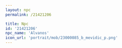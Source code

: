 ```yaml
---
layout: npc
permalink: /21421206

title: Npc
id: '21421206'
npc_name: 'Alvanos'
icon_url: 'portrait/mob/23000085_b_mevidic_p.png'
---
```

